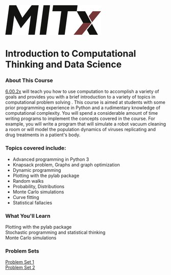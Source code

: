 ![MITx](mitx.png)


# Introduction to Computational Thinking and Data Science


### About This Course

[6.00.2x](https://www.edx.org/course/introduction-computational-thinking-data-mitx-6-00-2x-5) will teach you how to use computation to accomplish a variety of goals and provides you with a brief introduction to a variety of topics in computational problem solving . This course is aimed at students with some prior programming experience in Python and a rudimentary knowledge of computational complexity. You will spend a considerable amount of time writing programs to implement the concepts covered in the course. For example, you will write a program that will simulate a robot vacuum cleaning a room or will model the population dynamics of viruses replicating and drug treatments in a patient's body.


### Topics covered include:
*   Advanced programming in Python 3
*   Knapsack problem, Graphs and graph optimization
*   Dynamic programming
*   Plotting with the pylab package
*   Random walks
*   Probability, Distributions
*   Monte Carlo simulations
*   Curve fitting
*   Statistical fallacies


### What You'll Learn

Plotting with the pylab package  
Stochastic programming and statistical thinking  
Monte Carlo simulations


### Problem Sets

[Problem Set 1](https://github.com/adamelliotfields/mitx-6002x/tree/master/problem_set-1)  
[Problem Set 2](https://github.com/adamelliotfields/mitx-6002x/tree/master/problem_set-2)
